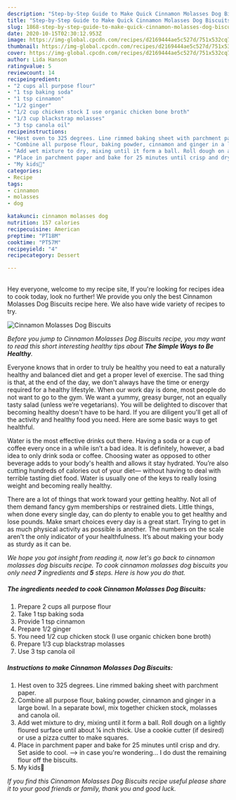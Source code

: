 ```yaml
---
description: "Step-by-Step Guide to Make Quick Cinnamon Molasses Dog Biscuits"
title: "Step-by-Step Guide to Make Quick Cinnamon Molasses Dog Biscuits"
slug: 1868-step-by-step-guide-to-make-quick-cinnamon-molasses-dog-biscuits
date: 2020-10-15T02:30:12.953Z
image: https://img-global.cpcdn.com/recipes/d2169444ae5c527d/751x532cq70/cinnamon-molasses-dog-biscuits-recipe-main-photo.jpg
thumbnail: https://img-global.cpcdn.com/recipes/d2169444ae5c527d/751x532cq70/cinnamon-molasses-dog-biscuits-recipe-main-photo.jpg
cover: https://img-global.cpcdn.com/recipes/d2169444ae5c527d/751x532cq70/cinnamon-molasses-dog-biscuits-recipe-main-photo.jpg
author: Lida Hanson
ratingvalue: 5
reviewcount: 14
recipeingredient:
- "2 cups all purpose flour"
- "1 tsp baking soda"
- "1 tsp cinnamon"
- "1/2 ginger"
- "1/2 cup chicken stock I use organic chicken bone broth"
- "1/3 cup blackstrap molasses"
- "3 tsp canola oil"
recipeinstructions:
- "Hest oven to 325 degrees. Line rimmed baking sheet with parchment paper."
- "Combine all purpose flour, baking powder, cinnamon and ginger in a large bowl. In a separate bowl, mix together chicken stock, molasses and canola oil."
- "Add wet mixture to dry, mixing until it form a ball. Roll dough on a lightly floured surface until about ¼ inch thick. Use a cookie cutter (if desired) or use a pizza cutter to make squares."
- "Place in parchment paper and bake for 25 minutes until crisp and dry. Set aside to cool. --&gt; in case you&#39;re wondering... I do dust the remaining flour off the biscuits."
- "My kids🖤"
categories:
- Recipe
tags:
- cinnamon
- molasses
- dog

katakunci: cinnamon molasses dog 
nutrition: 157 calories
recipecuisine: American
preptime: "PT18M"
cooktime: "PT57M"
recipeyield: "4"
recipecategory: Dessert

---
```

<br>
Hey everyone, welcome to my recipe site, If you're looking for recipes idea to cook today, look no further! We provide you only the best Cinnamon Molasses Dog Biscuits recipe here. We also have wide variety of recipes to try.
<br>


![Cinnamon Molasses Dog Biscuits](https://img-global.cpcdn.com/recipes/d2169444ae5c527d/751x532cq70/cinnamon-molasses-dog-biscuits-recipe-main-photo.jpg)

<i>Before you jump to Cinnamon Molasses Dog Biscuits recipe, you may want to read this short interesting healthy tips about <strong>The Simple Ways to Be Healthy</strong>.</i>

Everyone knows that in order to truly be healthy you need to eat a naturally healthy and balanced diet and get a proper level of exercise. The sad thing is that, at the end of the day, we don't always have the time or energy required for a healthy lifestyle. When our work day is done, most people do not want to go to the gym. We want a yummy, greasy burger, not an equally tasty salad (unless we’re vegetarians). You will be delighted to discover that becoming healthy doesn't have to be hard. If you are diligent you'll get all of the activity and healthy food you need. Here are some basic ways to get healthful.

Water is the most effective drinks out there. Having a soda or a cup of coffee every once in a while isn’t a bad idea. It is definitely, however, a bad idea to only drink soda or coffee. Choosing water as opposed to other beverage adds to your body's health and allows it stay hydrated. You’re also cutting hundreds of calories out of your diet— without having to deal with terrible tasting diet food. Water is usually one of the keys to really losing weight and becoming really healthy.

There are a lot of things that work toward your getting healthy. Not all of them demand fancy gym memberships or restrained diets. Little things, when done every single day, can do plenty to enable you to get healthy and lose pounds. Make smart choices every day is a great start. Trying to get in as much physical activity as possible is another. The numbers on the scale aren't the only indicator of your healthfulness. It’s about making your body as sturdy as it can be. 


<i>We hope you got insight from reading it, now let's go back to cinnamon molasses dog biscuits recipe. To cook cinnamon molasses dog biscuits you only need <strong>7</strong> ingredients and <strong>5</strong> steps. Here is how you do that.
</i>

##### The ingredients needed to cook Cinnamon Molasses Dog Biscuits:

1. Prepare 2 cups all purpose flour
1. Take 1 tsp baking soda
1. Provide 1 tsp cinnamon
1. Prepare 1/2 ginger
1. You need 1/2 cup chicken stock (I use organic chicken bone broth)
1. Prepare 1/3 cup blackstrap molasses
1. Use 3 tsp canola oil


##### Instructions to make Cinnamon Molasses Dog Biscuits:

1. Hest oven to 325 degrees. Line rimmed baking sheet with parchment paper.
1. Combine all purpose flour, baking powder, cinnamon and ginger in a large bowl. In a separate bowl, mix together chicken stock, molasses and canola oil.
1. Add wet mixture to dry, mixing until it form a ball. Roll dough on a lightly floured surface until about ¼ inch thick. Use a cookie cutter (if desired) or use a pizza cutter to make squares.
1. Place in parchment paper and bake for 25 minutes until crisp and dry. Set aside to cool. --&gt; in case you&#39;re wondering... I do dust the remaining flour off the biscuits.
1. My kids🖤


<i>If you find this Cinnamon Molasses Dog Biscuits recipe useful please share it to your good friends or family, thank you and good luck.</i>
